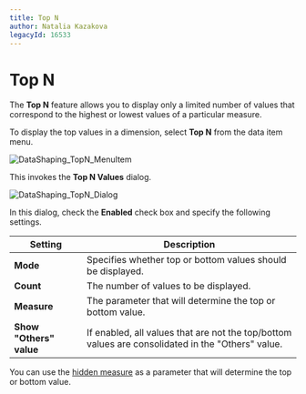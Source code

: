 ```yaml
---
title: Top N
author: Natalia Kazakova
legacyId: 16533
---
```

# Top N
The **Top N** feature allows you to display only a limited number of values that correspond to the highest or lowest values of a particular measure.

To display the top values in a dimension, select **Top N** from the data item menu.

![DataShaping_TopN_MenuItem](../../../images/img19373.png)

This invokes the **Top N Values** dialog.

![DataShaping_TopN_Dialog](../../../images/img19374.png)

In this dialog, check the **Enabled** check box and specify the following settings.

| Setting | Description |
|---|---|
| **Mode** | Specifies whether top or bottom values should be displayed. |
| **Count** | The number of values to be displayed. |
| **Measure** | The parameter that will determine the top or bottom value. |
| **Show "Others" value** | If enabled, all values that are not the top/bottom values are consolidated in the "Others" value. |

You can use the [hidden measure](../bind-dashboard-items-to-data/hidden-data-items.md) as a parameter that will determine the top or bottom value.
